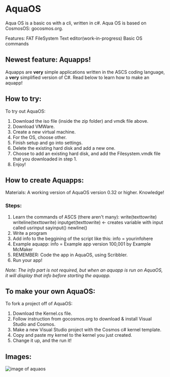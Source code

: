 # AquaOS
Aqua OS is a basic os with a cli, written in c#.
Aqua OS is based on CosmosOS: gocosmos.org.

Features:
FAT FileSystem
Text editor(work-in-progress)
Basic OS commands

## Newest feature: Aquapps!
Aquapps are __very__ simple applications written in the ASCS coding language,
a __very__ simplified version of C#. Read below to learn how to make an aquapp!

## How to try:
To try out AquaOS: 
1. Download the iso file (inside the zip folder) and vmdk file above.
2. Download VMWare.
3. Create a new virtual machine.
4. For the OS, choose other.
5. Finish setup and go into settings.
6. Delete the existing hard disk and add a new one.
7. Choose to add an existing hard disk, and add the Filesystem.vmdk file that you downloaded in step 1.
8. Enjoy!

## How to create Aquapps:
Materials:
A working version of AquaOS version 0.32 or higher.
Knowledge!

### Steps:
1. Learn the commands of ASCS (there aren't many):
write(texttowrite)
writeline(texttowrite)
inputget(texttowrite) <- creates variable with input called usrinput
sayinput()
newline()
2. Write a program
3. Add info to the beggining of the script like this:
info = yourinfohere
4. Example aquapp:
info = Example app version 100,001 by Example McMaker
5. REMEMBER: Code the app in AquaOS, using Scribbler.
6. Run your app!

_Note: The info part is not required, but when an aquapp is run on AquaOS, it will display that info before starting the aquapp._

## To make your own AquaOS:
To fork a project off of AquaOS:
1. Download the Kernel.cs file.
2. Follow instruction from gocosmos.org to download & install Visual Studio and Cosmos.
3. Make a new Visual Studio project with the Cosmos c# kernel template.
4. Copy and paste my kernel to the kernel you just created.
5. Change it up, and the run it!

## Images:
![image of aquaos](https://github.com/pikalover6/AquaOS/blob/Images/SNIP.PNG?raw=true)
